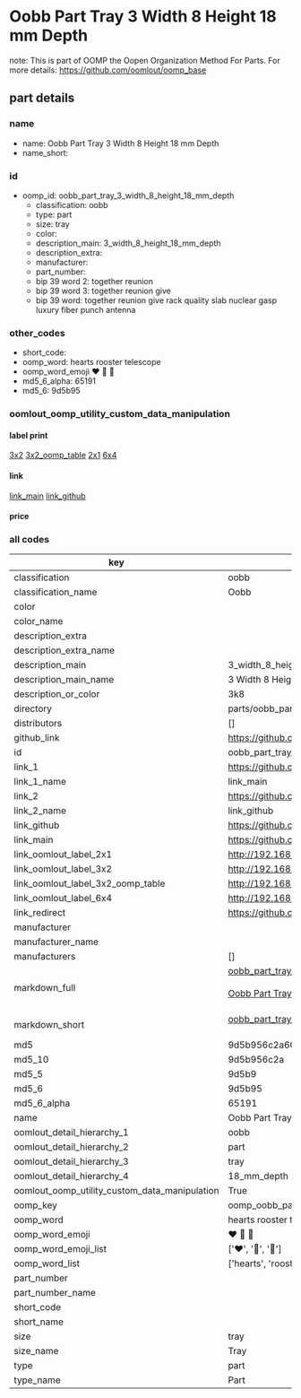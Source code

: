 # Oobb Part Tray 3 Width 8 Height 18 mm Depth  

note: This is part of OOMP the Oopen Organization Method For Parts. For more details: https://github.com/oomlout/oomp_base

##  part details
  







### name
* name: Oobb Part Tray 3 Width 8 Height 18 mm Depth
* name_short: 
### id
* oomp_id: oobb_part_tray_3_width_8_height_18_mm_depth
  * classification: oobb
  * type: part
  * size: tray
  * color: 
  * description_main: 3_width_8_height_18_mm_depth
  * description_extra: 
  * manufacturer: 
  * part_number: 
  * bip 39 word 2: together reunion
  * bip 39 word 3: together reunion give
  * bip 39 word: together reunion give rack quality slab nuclear gasp luxury fiber punch antenna

### other_codes
* short_code: 
* oomp_word: hearts rooster telescope
* oomp_word_emoji :hearts: :rooster: :telescope:
* md5_6_alpha: 65191
* md5_6: 9d5b95






### oomlout_oomp_utility_custom_data_manipulation
#### label print
[3x2](http://192.168.1.245:1112/?label=oomp%2065191)
[3x2_oomp_table](http://192.168.1.108:1112/?label=oomp%2065191)
[2x1](http://192.168.1.242:1112/?label=oomp%2065191)
[6x4](http://192.168.1.55:1112/?label=oomp%2065191)    

#### link

[link_main](https://github.com/oomlout/oomlout_oomp_version_1_messy/tree/main/parts/oobb_part_tray_3_width_8_height_18_mm_depth) [link_github](https://github.com/oomlout/oomlout_oomp_version_1_messy/tree/main/parts/oobb_part_tray_3_width_8_height_18_mm_depth)                             

#### price







### all codes 
| key | value |  
| --- | --- |  
| classification | oobb |  
| classification_name | Oobb |  
| color |  |  
| color_name |  |  
| description_extra |  |  
| description_extra_name |  |  
| description_main | 3_width_8_height_18_mm_depth |  
| description_main_name | 3 Width 8 Height 18 mm Depth |  
| description_or_color | 3k8 |  
| directory | parts/oobb_part_tray_3_width_8_height_18_mm_depth |  
| distributors | [] |  
| github_link | https://github.com/oomlout/oomlout_oomp_part_src/tree/main/parts/oobb_part_tray_3_width_8_height_18_mm_depth |  
| id | oobb_part_tray_3_width_8_height_18_mm_depth |  
| link_1 | https://github.com/oomlout/oomlout_oomp_version_1_messy/tree/main/parts/oobb_part_tray_3_width_8_height_18_mm_depth |  
| link_1_name | link_main |  
| link_2 | https://github.com/oomlout/oomlout_oomp_version_1_messy/tree/main/parts/oobb_part_tray_3_width_8_height_18_mm_depth |  
| link_2_name | link_github |  
| link_github | https://github.com/oomlout/oomlout_oomp_version_1_messy/tree/main/parts/oobb_part_tray_3_width_8_height_18_mm_depth |  
| link_main | https://github.com/oomlout/oomlout_oomp_version_1_messy/tree/main/parts/oobb_part_tray_3_width_8_height_18_mm_depth |  
| link_oomlout_label_2x1 | http://192.168.1.242:1112/?label=oomp%2065191 |  
| link_oomlout_label_3x2 | http://192.168.1.245:1112/?label=oomp%2065191 |  
| link_oomlout_label_3x2_oomp_table | http://192.168.1.108:1112/?label=oomp%2065191 |  
| link_oomlout_label_6x4 | http://192.168.1.55:1112/?label=oomp%2065191 |  
| link_redirect | https://github.com/oomlout/oomlout_oomp_version_1_messy/tree/main/parts/oobb_part_tray_3_width_8_height_18_mm_depth |  
| manufacturer |  |  
| manufacturer_name |  |  
| manufacturers | [] |  
| markdown_full | [oobb_part_tray_3_width_8_height_18_mm_depth](none)<br>[](none)<br>[Oobb Part Tray 3 Width 8 Height 18 Mm Depth](none)<br><br> |  
| markdown_short | [oobb_part_tray_3_width_8_height_18_mm_depth](none)<br><br> |  
| md5 | 9d5b956c2a6032eb2bd79b08c4ee171d |  
| md5_10 | 9d5b956c2a |  
| md5_5 | 9d5b9 |  
| md5_6 | 9d5b95 |  
| md5_6_alpha | 65191 |  
| name | Oobb Part Tray 3 Width 8 Height 18 mm Depth |  
| oomlout_detail_hierarchy_1 | oobb |  
| oomlout_detail_hierarchy_2 | part |  
| oomlout_detail_hierarchy_3 | tray |  
| oomlout_detail_hierarchy_4 | 18_mm_depth |  
| oomlout_oomp_utility_custom_data_manipulation | True |  
| oomp_key | oomp_oobb_part_tray_3_width_8_height_18_mm_depth |  
| oomp_word | hearts rooster telescope |  
| oomp_word_emoji | :hearts: :rooster: :telescope: |  
| oomp_word_emoji_list | [':hearts:', ':rooster:', ':telescope:'] |  
| oomp_word_list | ['hearts', 'rooster', 'telescope'] |  
| part_number |  |  
| part_number_name |  |  
| short_code |  |  
| short_name |  |  
| size | tray |  
| size_name | Tray |  
| type | part |  
| type_name | Part |  
